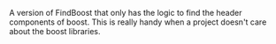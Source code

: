 
A version of FindBoost that only has the logic to find the header components
of boost. This is really handy when a project doesn't care about the boost
libraries.